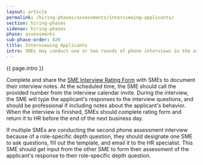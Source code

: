 ```yaml
---
layout: article
permalink: /hiring-phases/assessments/interviewing-applicants/
section: hiring-phases
sidenav: hiring-phases
phase: assessments
sub-phase-order: 020
title: Interviewing Applicants
intro: SMEs may conduct one or two rounds of phone interviews in the assessment phase.
---
```


<p class="usa-intro">
  {{ page.intro }}
</p>

Complete and share the <a href="{{site.baseurl}}/toolkit/assessment-strategy/phone-interview-template.docx">SME Interview Rating Form</a> with SMEs to document their interview notes. At the scheduled time, the SME should call the provided number from the interview calendar invite. During the interview, the SME will type the applicant's responses to the interview questions, and should be professional if including notes about the applicant's behavior. When the interview is finished, SMEs should complete rating form and return it to HR before the end of the next business day.


If multiple SMEs are conducting the second phone assessment interview because of a role-specific depth question, they should designate one SME to ask questions, fill out the template, and email it to the HR specialist. This SME should get input from the other SME to form their assessment of the applicant's response to their role-specific depth question.
